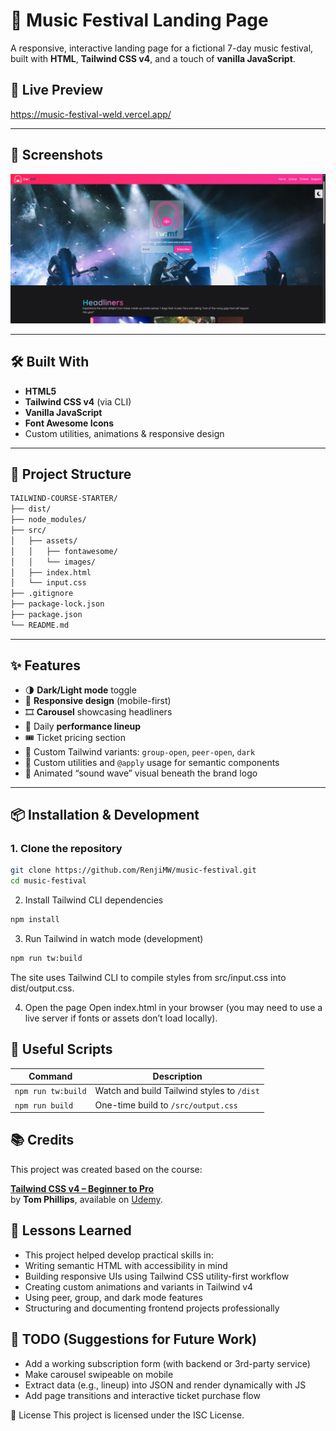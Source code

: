 # 🎸 Music Festival Landing Page

A responsive, interactive landing page for a fictional 7-day music festival, built with **HTML**, **Tailwind CSS v4**, and a touch of **vanilla JavaScript**.

## 🚀 Live Preview

https://music-festival-weld.vercel.app/

---

## 📸 Screenshots

<img style="margin: auto" src="src/assets/images/music-festival-demo.PNG" alt="Preview" width="600"/>

---

## 🛠️ Built With

- **HTML5**
- **Tailwind CSS v4** (via CLI)
- **Vanilla JavaScript**
- **Font Awesome Icons**
- Custom utilities, animations & responsive design

---

## 📁 Project Structure

```bash
TAILWIND-COURSE-STARTER/
├── dist/
├── node_modules/
├── src/
│   ├── assets/
│   │   ├── fontawesome/
│   │   └── images/
│   ├── index.html
│   └── input.css
├── .gitignore
├── package-lock.json
├── package.json
└── README.md
```

---

## ✨ Features

- 🌗 **Dark/Light mode** toggle
- 📱 **Responsive design** (mobile-first)
- 🎞️ **Carousel** showcasing headliners
- 📅 Daily **performance lineup**
- 🎟️ Ticket pricing section
- 🧠 Custom Tailwind variants: `group-open`, `peer-open`, `dark`
- 💅 Custom utilities and `@apply` usage for semantic components
- 🌊 Animated “sound wave” visual beneath the brand logo

---

## 📦 Installation & Development

### 1. Clone the repository

```bash
git clone https://github.com/RenjiMW/music-festival.git
cd music-festival
```

2. Install Tailwind CLI dependencies

```bash
npm install
```

3. Run Tailwind in watch mode (development)

```bash
npm run tw:build
```

The site uses Tailwind CLI to compile styles from src/input.css into dist/output.css.

4. Open the page
   Open index.html in your browser (you may need to use a live server if fonts or assets don’t load locally).

## 🧰 Useful Scripts

| Command            | Description                                |
| ------------------ | ------------------------------------------ |
| `npm run tw:build` | Watch and build Tailwind styles to `/dist` |
| `npm run build`    | One-time build to `/src/output.css`        |

## 📚 Credits

This project was created based on the course:

[**Tailwind CSS v4 – Beginner to Pro**](https://www.udemy.com/course/tailwind-css-zero-to-hero/?couponCode=KEEPLEARNING)  
by **Tom Phillips**, available on [Udemy](https://www.udemy.com/).

## 🧠 Lessons Learned

- This project helped develop practical skills in:
- Writing semantic HTML with accessibility in mind
- Building responsive UIs using Tailwind CSS utility-first workflow
- Creating custom animations and variants in Tailwind v4
- Using peer, group, and dark mode features
- Structuring and documenting frontend projects professionally

## 🏁 TODO (Suggestions for Future Work)

- Add a working subscription form (with backend or 3rd-party service)
- Make carousel swipeable on mobile
- Extract data (e.g., lineup) into JSON and render dynamically with JS
- Add page transitions and interactive ticket purchase flow

📃 License
This project is licensed under the ISC License.
